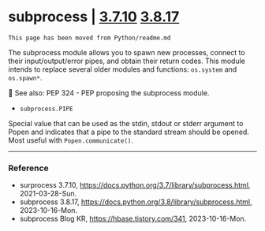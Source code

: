 # subprocess | [3.7.10](https://docs.python.org/3.7/library/subprocess.html) [3.8.17](https://docs.python.org/3.8/library/subprocess.html)

`This page has been moved from Python/readme.md`

The subprocess module allows you to spawn new processes, connect to their input/output/error pipes, and obtain their return codes. This module intends to replace several older modules and functions: `os.system` and `os.spawn*`.

:key: See also: PEP 324 - PEP proposing the subprocess module.

* `subprocess.PIPE`

Special value that can be used as the stdin, stdout or stderr argument to Popen and indicates that a pipe to the standard stream should be opened. Most useful with `Popen.communicate()`.

---

### Reference
- surprocess 3.7.10, https://docs.python.org/3.7/library/subprocess.html, 2021-03-28-Sun.
- subprocess 3.8.17, https://docs.python.org/3.8/library/subprocess.html, 2023-10-16-Mon.
- subprocess Blog KR, https://hbase.tistory.com/341, 2023-10-16-Mon.
